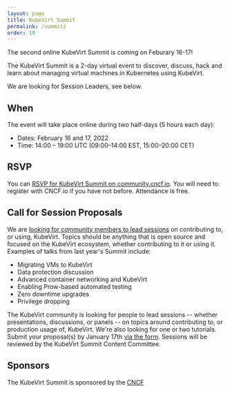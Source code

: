 ```yaml
---
layout: page
title: KubeVirt Summit
permalink: /summit/
order: 10
---
```


The second online KubeVirt Summit is coming on Feburary 16-17!

The KubeVirt Summit is a 2-day virtual event to discover,
discuss, hack and learn about managing virtual machines in Kubernetes using
KubeVirt.

We are looking for Session Leaders, see below.

## When

The event will take place online during two half-days (5 hours each day):

- Dates: February 16 and 17, 2022
- Time: 14:00 – 19:00 UTC (09:00–14:00 EST, 15:00–20:00 CET)

## RSVP

You can [RSVP for KubeVirt Summit on community.cncf.io](https://community.cncf.io/events/details/cncf-kubevirt-community-presents-kubevirt-summit-2022-day-1/).  You will need to register with CNCF.io if you have not before. Attendance is free.

## Call for Session Proposals

We are [looking for community members to lead sessions](https://forms.gle/KXaPWpJzk7Z12bRD8) on contributing to, or using, KubeVirt.  Topics should be anything that is open source and focused on the KubeVirt ecosystem, whether contributing to it or using it. Examples of talks from last year's Summit include:

* Migrating VMs to KubeVirt
* Data protection discussion
* Advanced container networking and KubeVirt
* Enabling Prow-based automated testing
* Zero downtime upgrades
* Privilege dropping

The KubeVirt community is looking for people to lead sessions -- whether presentations, discussions, or panels -- on topics around contributing to, or production usage of, KubeVirt. We're also looking for one or two tutorials. Submit your proposal(s) by January 17th [via the form](https://forms.gle/KXaPWpJzk7Z12bRD8).  Sessions will be reviewed by the KubeVirt Summit Content Committee.

## Sponsors

The KubeVirt Summit is sponsored by the [CNCF](https://cncf.io/)

